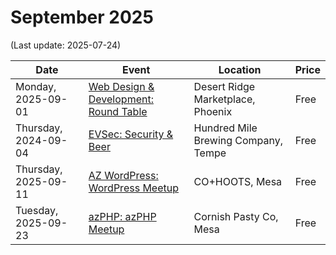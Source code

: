 # September 2025

(Last update: 2025-07-24)

| Date | Event | Location | Price |
| ---- | ----- | -------- | ----- |
| Monday, 2025-09-01 | [Web Design & Development: Round Table](https://www.meetup.com/webdesignersdevelopers/events/wdnrjtyhcmbcb/) | Desert Ridge Marketplace, Phoenix | Free |
| Thursday, 2024-09-04 | [EVSec: Security & Beer](https://www.meetup.com/evsecaz/events/309542386) | Hundred Mile Brewing Company, Tempe | Free |
| Thursday, 2025-09-11 | [AZ WordPress: WordPress Meetup](https://www.meetup.com/arizona-wordpress-group/events/rsfhrtyhcmbpb/) | CO+HOOTS, Mesa | Free |
| Tuesday, 2025-09-23 | [azPHP: azPHP Meetup](https://www.meetup.com/azphpug/events/vqdnltyhcmbfc) | Cornish Pasty Co, Mesa | Free |
